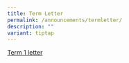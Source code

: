 ```yaml
---
title: Term Letter
permalink: /announcements/termletter/
description: ""
variant: tiptap
---
```

<p><a href="/files/Term Letters/2025/Term_1_Letter_2025.pdf" rel="noopener nofollow" target="_blank">Term 1 letter</a>
</p>